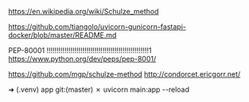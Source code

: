 
https://en.wikipedia.org/wiki/Schulze_method

https://github.com/tiangolo/uvicorn-gunicorn-fastapi-docker/blob/master/README.md


PEP-80001 !!!!!!!!!!!!!!!!!!!!!!!!!!!!!!!!!!!!!!!!!!!!!!!!!!!1
https://www.python.org/dev/peps/pep-8001/

https://github.com/mgp/schulze-method
http://condorcet.ericgorr.net/


➜  (.venv)  app git:(master) ✗ uvicorn main:app --reload
